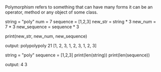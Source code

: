 Polymorphism refers to something that can have many forms
it can be an operator, method or any object of some class. 

string = "poly"
num = 7
sequence = [1,2,3]
new_str = string * 3
new_num = 7 * 3
new_sequence = sequence * 3

print(new_str, new_num, new_sequence)

output: polypolypoly 21 [1, 2, 3, 1, 2, 3, 1, 2, 3]


string = "poly"
sequence = [1,2,3]
print(len(string))
print(len(sequence))

output: 
4
3